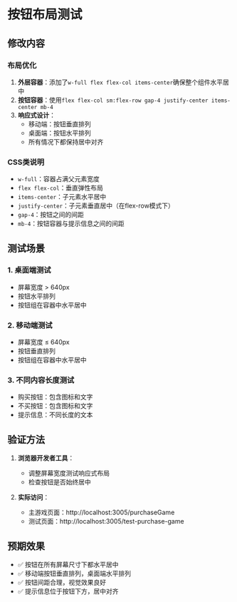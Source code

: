 # 按钮布局测试

## 修改内容

### 布局优化
1. **外层容器**：添加了`w-full flex flex-col items-center`确保整个组件水平居中
2. **按钮容器**：使用`flex flex-col sm:flex-row gap-4 justify-center items-center mb-4`
3. **响应式设计**：
   - 移动端：按钮垂直排列
   - 桌面端：按钮水平排列
   - 所有情况下都保持居中对齐

### CSS类说明
- `w-full`：容器占满父元素宽度
- `flex flex-col`：垂直弹性布局
- `items-center`：子元素水平居中
- `justify-center`：子元素垂直居中（在flex-row模式下）
- `gap-4`：按钮之间的间距
- `mb-4`：按钮容器与提示信息之间的间距

## 测试场景

### 1. 桌面端测试
- 屏幕宽度 > 640px
- 按钮水平排列
- 按钮组在容器中水平居中

### 2. 移动端测试
- 屏幕宽度 ≤ 640px
- 按钮垂直排列
- 按钮组在容器中水平居中

### 3. 不同内容长度测试
- 购买按钮：包含图标和文字
- 不买按钮：包含图标和文字
- 提示信息：不同长度的文本

## 验证方法

1. **浏览器开发者工具**：
   - 调整屏幕宽度测试响应式布局
   - 检查按钮是否始终居中

2. **实际访问**：
   - 主游戏页面：http://localhost:3005/purchaseGame
   - 测试页面：http://localhost:3005/test-purchase-game

## 预期效果

- ✅ 按钮在所有屏幕尺寸下都水平居中
- ✅ 移动端按钮垂直排列，桌面端水平排列
- ✅ 按钮间距合理，视觉效果良好
- ✅ 提示信息位于按钮下方，居中对齐 